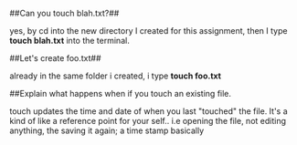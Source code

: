 ##Can you touch blah.txt?##

yes, by cd into the new directory I created for this assignment, then I type **touch blah.txt** into the terminal. 

##Let's create foo.txt##

already in the same folder i created, i type **touch foo.txt**

##Explain what happens when if you touch an existing file. 

touch updates the time and date of when you last "touched" the file. It's a kind of like a reference point for your 
self.. i.e opening the file, not editing anything, the saving it again; a time stamp basically

